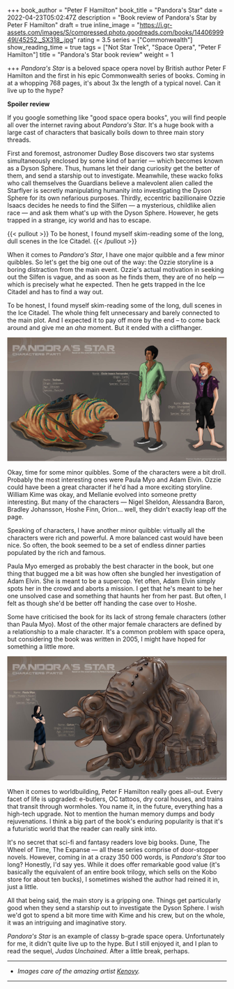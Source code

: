 +++
book_author = "Peter F Hamilton"
book_title = "Pandora's Star"
date = 2022-04-23T05:02:47Z
description = "Book review of Pandora's Star by Peter F Hamilton"
draft = true
inline_image = "https://i.gr-assets.com/images/S/compressed.photo.goodreads.com/books/1440699949l/45252._SX318_.jpg"
rating = 3.5
series = ["Commonwealth"]
show_reading_time = true
tags = ["Not Star Trek", "Space Opera", "Peter F Hamilton"]
title = "Pandora's Star book review"
weight = 1

+++
_Pandora's Star_ is a beloved space opera novel by British author Peter F Hamilton and the first in his epic Commonwealth series of books. Coming in at a whopping 768 pages, it's about 3x the length of a typical novel. Can it live up to the hype?

**Spoiler review**

<!--more-->

If you google something like "good space opera books", you will find people all over the internet raving about _Pandora's Star._ It's a huge book with a large cast of characters that basically boils down to three main story threads.

First and foremost, astronomer Dudley Bose discovers two star systems simultaneously enclosed by some kind of barrier — which becomes known as a Dyson Sphere. Thus, humans let their dang curiosity get the better of them, and send a starship out to investigate. Meanwhile, these wacko folks who call themselves the Guardians believe a malevolent alien called the Starflyer is secretly manipulating humanity into investigating the Dyson Sphere for its own nefarious purposes. Thirdly, eccentric bazillionaire Ozzie Isaacs decides he needs to find the Silfen — a mysterious, childlike alien race — and ask them what's up with the Dyson Sphere. However, he gets trapped in a strange, icy world and has to escape.

{{< pullout >}}
To be honest, I found myself skim-reading some of the long, dull scenes in the Ice Citadel.
{{< /pullout >}}

When it comes to _Pandora's Star_, I have one major quibble and a few minor quibbles. So let's get the big one out of the way: the Ozzie storyline is a boring distraction from the main event. Ozzie's actual motivation in seeking out the Silfen is vague, and as soon as he finds them, they are of no help — which is precisely what he expected. Then he gets trapped in the Ice Citadel and has to find a way out.

To be honest, I found myself skim-reading some of the long, dull scenes in the Ice Citadel. The whole thing felt unnecessary and barely connected to the main plot. And I expected it to pay off more by the end – to come back around and give me an _aha_ moment. But it ended with a cliffhanger.

![](/uploads/pandora_s_star_characters_part_1_by_kernovy_d7foqgm-pre.jpeg)

Okay, time for some minor quibbles. Some of the characters were a bit droll. Probably the most interesting ones were Paula Myo and Adam Elvin. Ozzie could have been a great character if he'd had a more exciting storyline. William Kime was okay, and Mellanie evolved into someone pretty interesting. But many of the characters — Nigel Sheldon, Alessandra Baron, Bradley Johansson, Hoshe Finn, Orion... well, they didn't exactly leap off the page.

Speaking of characters, I have another minor quibble: virtually all the characters were rich and powerful. A more balanced cast would have been nice. So often, the book seemed to be a set of endless dinner parties populated by the rich and famous.

Paula Myo emerged as probably the best character in the book, but one thing that bugged me a bit was how often she bungled her investigation of Adam Elvin. She is meant to be a supercop. Yet often, Adam Elvin simply spots her in the crowd and aborts a mission. I get that he's meant to be her one unsolved case and something that haunts her from her past. But often, I felt as though she'd be better off handing the case over to Hoshe.

Some have criticised the book for its lack of strong female characters (other than Paula Myo). Most of the other major female characters are defined by a relationship to a male character. It's a common problem with space opera, but considering the book was written in 2005, I might have hoped for something a little more.

![](/uploads/pandora_s_star_characters_part2_by_kernovy_d7fosh6-fullview.jpeg)

When it comes to worldbuilding, Peter F Hamilton really goes all-out. Every facet of life is upgraded: e-butlers, OC tattoos, dry coral houses, and trains that transit through wormholes. You name it, in the future, everything has a high-tech upgrade. Not to mention the human memory dumps and body rejuvenations. I think a big part of the book's enduring popularity is that it's a futuristic world that the reader can really sink into.

It's no secret that sci-fi and fantasy readers love big books. Dune, The Wheel of Time, The Expanse — all these series comprise of door-stopper novels. However, coming in at a crazy 350 000 words, is _Pandora's Star_ too long? Honestly, I'd say yes. While it does offer remarkable good value (it's basically the equivalent of an entire book trilogy, which sells on the Kobo store for about ten bucks), I sometimes wished the author had reined it in, just a little.

All that being said, the main story is a gripping one. Things get particularly good when they send a starship out to investigate the Dyson Sphere. I wish we'd got to spend a bit more time with Kime and his crew, but on the whole, it was an intriguing and imaginative story.

_Pandora's Star_ is an example of classy b-grade space opera. Unfortunately for me, it didn't quite live up to the hype. But I still enjoyed it, and I plan to read the sequel, _Judas Unchained_. After a little break, perhaps.

***

* _Images care of the amazing artist_ [_Kenovy_](https://www.deviantart.com/kernovy)_._

***